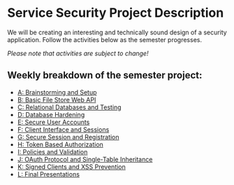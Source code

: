 # Service Security Project Description

We will be creating an interesting and technically sound design of a security application.
Follow the activities below as the semester progresses.

*Please note that activities are subject to change!*

## Weekly breakdown of the semester project:
- [A: Brainstorming and Setup](descriptions/005_brainstorm_setup.md)
- [B: Basic File Store Web API](descriptions/010_filestore_api.md)
- [C: Relational Databases and Testing](descriptions/020_db_testing.md)
- [D: Database Hardening](descriptions/030_db_hardening.md)
- [E: Secure User Accounts](descriptions/040_secure_accounts.md)
- [F: Client Interface and Sessions](descriptions/050_interface_sessions.md)
- [G: Secure Session and Registration](descriptions/055_secure_sessions.md)
- [H: Token Based Authorization](descriptions/060_token_authorization.md)
- [I: Policies and Validation](descriptions/070_policies_validation_ssl.md)
- [J: OAuth Protocol and Single-Table Inheritance](descriptions/090_oauth_protocol.md)
- [K: Signed Clients and XSS Prevention](descriptions/100_client_side_security.md)
- [L: Final Presentations](descriptions/110_final_presentation.md)
